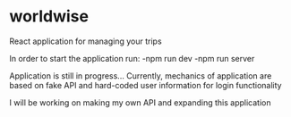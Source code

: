 # worldwise
React application for managing your trips

In order to start the application run:
-npm run dev
-npm run server

Application is still in progress...
Currently, mechanics of application are based on fake API and hard-coded user information for login functionality

I will be working on making my own API and expanding this application
